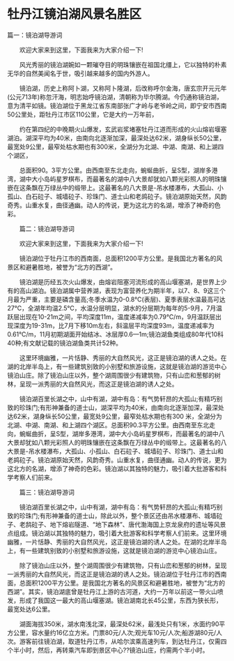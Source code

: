 # 牡丹江镜泊湖风景名胜区
篇一：镜泊湖导游词

　　欢迎大家来到这里，下面我来为大家介绍一下!

　　风光秀丽的镜泊湖婉如一颗璀夺目的明珠镶嵌在祖国北缰上，它以独特的朴素无华的自然美闻名于世，吸引越来越多的国内外游人。

　　镜泊湖，历史上称阿卜湖，又称阿卜隆湖，后改称呼尔金海，唐玄宗开元元年(公元713年)称忽汗海，明志始呼镜泊湖，清朝称为毕尔腾湖。今仍通称镜泊湖，意为清平如镜。镜泊湖位于黑龙江省东南部张广才岭与老爷岭之间，即宁安市西南50公里处，距牡丹江市区110公里，它是大约一万年前，

　　约在第四纪的中晚期火山爆发，玄武岩浆堵塞牡丹江道而形成的火山熔岩堰塞湖泊。湖深平均为40米，由南向北逐渐加深，最深处达62米，湖身纵长50公里，最宽处9公里，最窄处枯水期也有300米，全湖分为北湖、中湖、南湖、和上湖四个湖区，

　　总面积90。3平方公里。由西南至东北走向，蜿蜒曲折，呈S型，湖岸多港湾，湖中大小岛屿星罗棋布，而最著名的湖中八大景却犹如八颗光彩照人的明珠镶嵌在这条飘在万绿丛中的缎带上。这最著名的八大景是-吊水楼瀑布，大孤山、小孤山、白石砬子、城墙砬子、珍珠门、道士山和老鸪砬子。镜泊湖原始天然，风韵奇秀。山重水复，曲径通幽。动人的传说，更为这北方的名湖，增添了神奇的色彩。

　　篇二：镜泊湖导游词

　　欢迎大家来到这里，下面我来为大家介绍一下!

　　镜泊湖位于牡丹江市的西南面，总面积1200平方公里。是我国北方著名的风景区和避暑胜地，被誉为“北方的西湖”。

　　镜泊湖是历经五次火山爆发，由熔岩阻塞河流形成的高山堰塞湖，是世界上少有的高山湖泊。镜泊湖属中营养湖，表现为富营养化为期半年，以7、8、9这三个月最为严重，主要是磷含量高;冬季水温为0-0.8℃(表层)、夏季表层水温最高可达27℃，全湖年均温2.5℃，水温分层明显，湖水的分层期为每年的5-9月，7月温跃层出现在10-21m之间，平均深度11m，温度递减率为0.79℃/m，9月温跃层出现深度为19-31m，比7月下移10m左右，斜温层平均深度93m，温度递减率为0.61℃/m，11月初期湖面开始结冰、冰层厚0.6—1m;镜泊湖鱼类组成80年代10科40种;有文献记载的镜泊湖鱼类共计52种。

　　这里环境幽雅，一片恬静、秀丽的大自然风光，这正是镜泊湖的诱人之处。在湖的北岸半岛上，有一些建筑别致的小别墅和旅游设施，这就是镜泊湖的游览中心镜泊山庄。除了镜泊山庄以外，整个湖周围很少有建筑物，只有山峦和葱郁的树林，呈现一派秀丽的大自然风光，而这正是镜泊湖的诱人之处。

　　镜泊湖百里长湖之中，山中有湖，湖中有岛：有气势轩昂的大孤山;有精巧别致的珍珠门;有形神兼备的道士山，湖深平均为40米，由南向北逐渐加深，最深处达62米，湖身纵长50公里，最宽处9公里，最窄处枯水期也有300 米，全湖分为北湖、中湖、南湖、和上湖四个湖区。总面积90.3平方公里。由西南至东北走向，蜿蜒曲折，呈S型，湖岸多港湾，湖中大小岛屿星罗棋布，而最著名的湖中八大景却犹如八颗光彩照人的明珠镶嵌在这条飘在万绿丛中的缎带上。这最著名的八大景是-吊水楼瀑布，大孤山、小孤山、白石砬子、城墙砬子、珍珠门、道士山和老鸪砬子。镜泊湖原始天然，风韵奇秀。山重水复，曲径通幽。动人的传说，更为这北方的名湖，增添了神奇的色彩。镜泊湖以其独特的魅力，吸引着大批游客和科学考察人们前来。

　　篇三：镜泊湖导游词

　　镜泊湖百里长湖之中，山中有湖，湖中有岛：有气势轩昂的大孤山;有精巧别致的珍珠门;有形神兼备的道士山，除此以外，整个景区还由吊水楼瀑布、城墙砬子、老鸹砬子、地下熔岩隧道、“地下森林”、唐代渤海国上京龙泉府的遗址等风景点组成。镜泊湖以其独特的魅力，吸引着大批游客和科学考察人们前来。这里环境幽雅，一片恬静、秀丽的大自然风光，这正是镜泊湖的诱人之处。在湖的北岸半岛上，有一些建筑别致的小别墅和旅游设施，这就是镜泊湖的游览中心镜泊山庄。

　　除了镜泊山庄以外，整个湖周围很少有建筑物，只有山峦和葱郁的树林，呈现一派秀丽的大自然风光，而这正是镜泊湖的诱人之处。镜泊湖位于牡丹江市的西南面，总面积1200平方公里。是我国北方著名的风景区和避暑胜地，被誉为“北方的西湖”。其实，镜泊湖底曾是牡丹江上游的古河道，大约一万年以前这一带火山喷发，形成了我国这一最大的高山堰塞湖。镜泊湖南北长45公里，东西为狭长形，最宽处达6公里。

　　湖面海拔350米，湖水南浅北深，最深处62米，最浅处只有1米，水面约90平方公里，容水量约16亿立方米。门票80元/人次;观光车10元/人次;船游湖80元/人次。游客前往镜泊湖，取道牡丹江市，从哈尔滨乘高速列车，到达牡丹江，仅需四个半小时，然后，再转乘汽车即到景区中心??镜泊山庄，约需两个半小时。